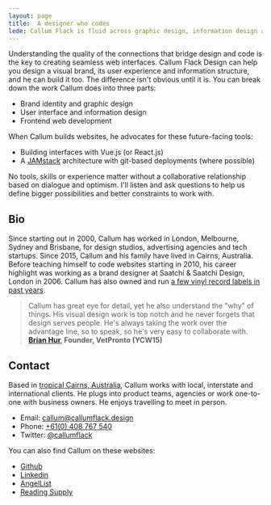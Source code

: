 ```yaml
---
layout: page
title:  A designer who codes
lede: Callum Flack is fluid across graphic design, information design and frontend development. Because the quality of the connections crystalises the quality of the whole.
---
```


<!-- <div class="ParagraphImage w-1x3 w-lg-3x12 m-r6 p-b3">
<img src="/images/cf-dwts-01-face2.jpg" alt="">
</div> -->

<!-- > The quality of the connections is the key to quality _— Charles Eames_ -->

<!-- @[LazyImage](post src="https://res.cloudinary.com/pw-img-cdn/image/upload/v1522317177/okok/callum-beach-bw.jpg") -->

<!-- @[LazyImage](post local src="/images/cf-2.jpg") -->

<!-- Hi, Callum Flack. I'm a digital designer who works fluidly across both brand and product to make pragmatic, poetic websites and apps. -->

<!-- I'm a graphic designer by trade. I've been immersed in interface design and user experience design since 2006, when I couldn't figure out how to update my MySpace profile.  -->

<!-- <p class="Lede">Hi! I'm Callum. I provide web design and technology services for business owners and creative leaders who are driven to establish trust and inspire change.</p> -->

<!-- LFunctional simplicity is the result of hard, iterative design work. but they are never simply about making things it look nice. -->

<!-- Seamless web experiences that live up to their promises create audiences and grow business. What it looks like is your promise. How it works is the measure of it. I believe that the two main factors that drive user interface excellence are design rooted in a deep understanding of user intentions, and the ability to execute that design in code. -->

<!-- Seamless web experiences that live up to their promises create audiences and grow business. What it looks like is your promise. How it works is the measure of it. I believe that the two primary factors for user interface excellence are design rooted in deep understanding of user intentions, and the ability to execute design in code. I address both by being a designer who codes: I design interfaces that live up to the brand promise, and I execute in code the stack of details that keep the promise. -->

<!-- Designing for online attention is hard. And it's doubly difficult to get good design converted into code that you can see working in the hands of your audience, on time and exceeding expectations.  -->

<!-- Unexpected consequences and unforseen scope revisions are common when design tries to become code. The communication bottleneck increases as quality assurance attempts to play catchup to the discovery of new customer intentions, feature requests, issue tracking, production management and website maintenance—I ran into all these troubles myself. So in 2010, after a decade as a graphic designer, I took matters into my own hands and decided to learn to code. -->

<!-- Now I can help you bridge the widening gap between design and development. -->

<!-- Cost overruns, production management, bugs issues, stre  -->

<!-- I design interfaces that live up to the brand promise, and I execute in code the stack of details that keep the promise. Which means I have to understand your intent, what what you offer to your audience. I can only do this in collaboration. So I ask my clients to participate directly with me to understand their audience, prioritise the work within constraints and define what a better tomorrow looks like. -->

<!-- successful digital products and services are made of. -->

<!-- While focussed on design, I'm also an accomplished frontend developer. Being able to code means design is no longer fanciful but rather a choice made with the knowledge of what it takes to build it. In turn, this also means greater scope understanding and better decision making, in turn allowing higher rates of design iteration. -->

<!-- Being able to code means design is no longer fanciful but rather a choice made with the knowledge of what it takes to build it. In turn, this also means greater understanding of project requirements and better decision making, allowing more confidence to focus on what matters: designing for your customer's intentions. -->

<!-- After all, that's what why they're your customers, and that's how they'll stay your customers. -->

<!-- My passions lie at the intersection of digital user experiences and storytelling; leading teams in reframing and reimagining complex user interactions and technology problems. In my ten years experience, I’ve built a tool chest of technical architectural skills and blended that with a user-first sensibility. I’ve become an effective bridge between the technology and creative worlds. -->

<!-- higher rates of design iteration. -->

<!-- In my spare time, I collect vinyl records of every kind. Finding the uncommon on forgotten records is a constant lesson in noticing details. I also write a <a target="_blank" href="https://callumflack.blog">blog about these kinds of "things inbetween". -->

<!-- Callum Flack is a graphic designer turned web developer. He is driven by large beauty, small wonder and the curiosity of _why?_. -->

<!-- Callum Flack is a graphic designer turned web developer. Driven by wonder, beauty and curiosity, he bridges the gap between design and code. -->

<!-- Callum Flack is a graphic designer turned web developer. Driven by curiosity, the need to understand how it works and the fine touch of craftsmanship, he bridges the gap between design and code. -->

<!-- Callum Flack is a digital designer and frontend developer who works fluidly across both brand and product to make pragmatic, poetic websites and apps. -->

<!-- Callum Flack is a graphic designer turned web developer. He works fluidly across graphic design, information design and frontend code. -->


<!-- He is driven by wonder, beauty and curiosity. -->

<!-- Callum bridges the gap between design and code.  -->

Understanding the quality of the connections that bridge design and code is the key to creating seamless web interfaces. Callum Flack Design can help you design a visual brand, its user experience and information structure, and he can build it too. The difference isn't obvious until it is. You can break down the work Callum does into three parts:

<!-- After a successful decade working in Brisbane, London and Melbourne as a graphic designer, he was increasingly frustrated with the development bottlenecks of implementing interface design, so in 2010 he started coding. -->

<!-- Unexpected consequences and unforseen scope revisions are common when design tries to become code. The communication bottleneck increases as quality assurance attempts to play catchup to the discovery of new customer intentions, feature requests, issue tracking, production management and website maintenance—I ran into all these troubles myself. So in 2010, after a decade as a graphic designer, I took matters into my own hands and decided to learn to code. -->

<!-- With a keen sense of what constitutes beautiful, actionable design, and a constant dislike of obstacles within interaction flows, Callum is also able to judge the cost of design due to his explicit experience as a developer.

Callum helps clients understand the hidden costs in project decisions and website publishing options, finding better processes which reduce complexities and increase website lifespans. -->

<!-- With a keen sense of what constitutes beautiful, actionable design, a keen sense of obstacles within interaction flows, and explicit experience as a developer, Callum is able to judge the costs and benefits of interface design execution, finding robust solutions that never compromise a human-first experience. -->

<!-- With this explicit experience as a "doer", -->
<!-- which creates the time and confidence to focus building the interface..  -->
<!-- coalface -->
<!-- > The quality of the connections is the key to quality.**Charles Eames** -->
<!-- With his experience as a "doer", he helps clients clarify decisions and reduce project complexities which creates the time and confidence to focus building the interface. -->
<!-- on what matters: executing for business goals and customer intentions -->
<!-- Callum collects typefaces, records, names as tokens of small wonder. -->

<!-- ## Skills & experience -->

<!-- You can break down the work Callum does into three parts: -->

- Brand identity and graphic design
- User interface and information design
  <!-- - digital editorial design -->
- Frontend web development

When Callum builds websites, he advocates for these future-facing tools:

<!-- When I develop websites, I'm familiar with and advocate for these tools: -->

- Building interfaces with Vue.js (or React.js)
- A [JAMstack](https://jamstack.org/) architecture with git-based deployments (where possible)

No tools, skills or experience matter without a collaborative relationship based on dialogue and optimism. I'll listen and ask questions to help us define bigger possibilities and better constraints to work with.

<!-- our intentions and end -->
<!-- - micro-frontends with functional elements separated by concern -->
<!-- - Integrating Content Management Systems <a target="_blank" href="https://en.wikipedia.org/wiki/Headless_content_management_system">headlessly via APIs -->

<!-- (when it's not a web application) -->
<!-- - PostCSS or Sass -->

<!-- Through his blog, Callum places importance on the skill of writing. Not only are people more likely to pay attention to clear, concise writing, personal insight is often only gained with brutal editing. -->

<!-- ### Experienced -->

## Bio

Since starting out in 2000, Callum has worked in London, Melbourne, Sydney and Brisbane, for design studios, advertising agencies and tech startups. Since 2015, Callum and his family have lived in Cairns, Australia. Before teaching himself to code websites starting in 2010, his career highlight was working as a brand designer at Saatchi & Saatchi Design, London in 2006. Callum has also owned and run [a few vinyl record labels in past years](https://www.discogs.com/artist/2452856-Callum-Flack).

> Callum has great eye for detail, yet he also understand the "why" of things. His visual design work is top notch and he never forgets that design serves people. He's always taking the work over the advantage line, so to speak, so he's very easy to collaborate with. **[Brian Hur](https://www.linkedin.com/in/brianhur/), Founder, VetPronto (YCW15)**

<!-- > Development isn't simple. It’s easy working with Callum because he understands this. We work well together to understand problems, define options, improve systems and decide on the course of action." _— <a class="icon-targetblan" target="_blank" href="https://github.com/barryph">Barry Phillip Hall, JavaScript engineer_ -->

<!-- https://github.com/barryph -->

<!-- ## Ways to engage my services

* Improve or redesign your existing digital branding and/or website systems.
* Create a new digital brand and/or website systems from scratch.
* Collaborate as a specialist digital design partner to build and enhance your brand,
  customer workflows or customer community over time. -->

## Contact

Based in [tropical Cairns, Australia](https://www.instagram.com/p/BXbsNdrAt-v), Callum works with local, interstate and international clients. He plugs into product teams, agencies or work one-to-one with business owners. He enjoys travelling to meet in person.

- Email: [callum@callumflack.design](mailto:callum@callumflack.design)
- Phone: [+61(0) 408 767 540](tel:610-408-767-540)
- Twitter: [@callumflack](https://twitter.com/callumflack)


You can also find Callum on these websites:

- [Github](https://github.com/callumflack)
- [Linkedin](https://linkedin.com/in/callumflack)
- [AngelList](https://angel.co/callumflack-gmail-com)
- [Reading Supply](https://reading.supply/@callum)

<!-- The best way to keep in touch is to signup for my bi-monthly newsletter about visual design, user experience and website development through the lens of people and attention:

<div class="fs-scale-reset">
  @[NewsletterSignupForm]
</div> -->
